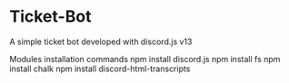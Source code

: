 # Ticket-Bot
A simple ticket bot developed with discord.js v13

Modules installation commands
  npm install discord.js
  npm install fs
  npm install chalk
  npm install discord-html-transcripts
  
